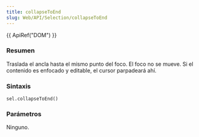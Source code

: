 ```yaml
---
title: collapseToEnd
slug: Web/API/Selection/collapseToEnd
---
```


{{ ApiRef("DOM") }}

### Resumen

Traslada el ancla hasta el mismo punto del foco. El foco no se mueve. Si el contenido es enfocado y editable, el cursor parpadeará ahí.

### Sintaxis

```
sel.collapseToEnd()
```

### Parámetros

Ninguno.
